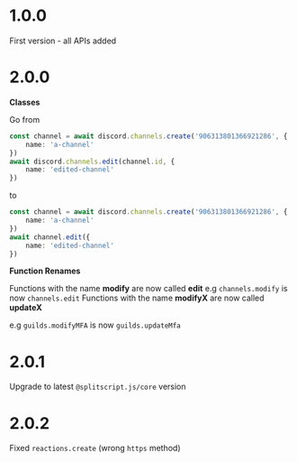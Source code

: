 # 1.0.0

First version - all APIs added

# 2.0.0

**Classes**

Go from

```ts
const channel = await discord.channels.create('906313801366921286', {
	name: 'a-channel'
})
await discord.channels.edit(channel.id, {
	name: 'edited-channel'
})
```

to

```ts
const channel = await discord.channels.create('906313801366921286', {
	name: 'a-channel'
})
await channel.edit({
	name: 'edited-channel'
})
```

**Function Renames**

Functions with the name **modify** are now called **edit**
e.g `channels.modify` is now `channels.edit`
Functions with the name **modifyX** are now called **updateX**

e.g `guilds.modifyMFA` is now `guilds.updateMfa`

# 2.0.1

Upgrade to latest `@splitscript.js/core` version

# 2.0.2

Fixed `reactions.create` (wrong `https` method)
